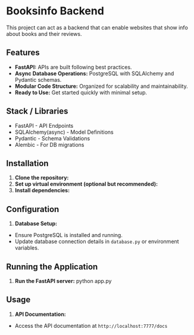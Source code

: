 # Booksinfo Backend 

This project can act as a backend that can enable websites that show info about books and their reviews.

## Features

- **FastAPI:** APIs are built following best practices.
- **Async Database Operations:** PostgreSQL with SQLAlchemy and Pydantic schemas.
- **Modular Code Structure:** Organized for scalability and maintainability.
- **Ready to Use:** Get started quickly with minimal setup.

## Stack / Libraries

- FastAPI - API Endpoints
- SQLAlchemy(async) - Model Definitions
- Pydantic - Schema Validations
- Alembic - For DB migrations

## Installation

1. **Clone the repository:** 
2. **Set up virtual environment (optional but recommended):**
3. **Install dependencies:**

## Configuration

1. **Database Setup:**
- Ensure PostgreSQL is installed and running.
- Update database connection details in `database.py` or environment variables.

## Running the Application

1. **Run the FastAPI server:**
  python app.py

## Usage

1. **API Documentation:**
- Access the API documentation at `http://localhost:7777/docs`





